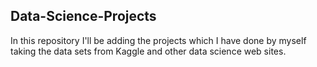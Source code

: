 ## Data-Science-Projects ##      
In this repository I'll be adding the projects which I have done by myself taking the data sets from Kaggle and other data science web sites.   

